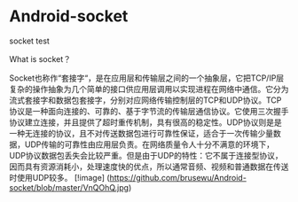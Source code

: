 # Android-socket
socket test

What is socket？

Socket也称作“套接字“，是在应用层和传输层之间的一个抽象层，它把TCP/IP层复杂的操作抽象为几个简单的接口供应用层调用以实现进程在网络中通信。它分为流式套接字和数据包套接字，分别对应网络传输控制层的TCP和UDP协议。TCP协议是一种面向连接的、可靠的、基于字节流的传输层通信协议。它使用三次握手协议建立连接，并且提供了超时重传机制，具有很高的稳定性。UDP协议则是是一种无连接的协议，且不对传送数据包进行可靠性保证，适合于一次传输少量数据，UDP传输的可靠性由应用层负责。在网络质量令人十分不满意的环境下，UDP协议数据包丢失会比较严重。但是由于UDP的特性：它不属于连接型协议，因而具有资源消耗小，处理速度快的优点，所以通常音频、视频和普通数据在传送时使用UDP较多。
[!image]
(https://github.com/brusewu/Android-socket/blob/master/VnQOhQ.jpg)




